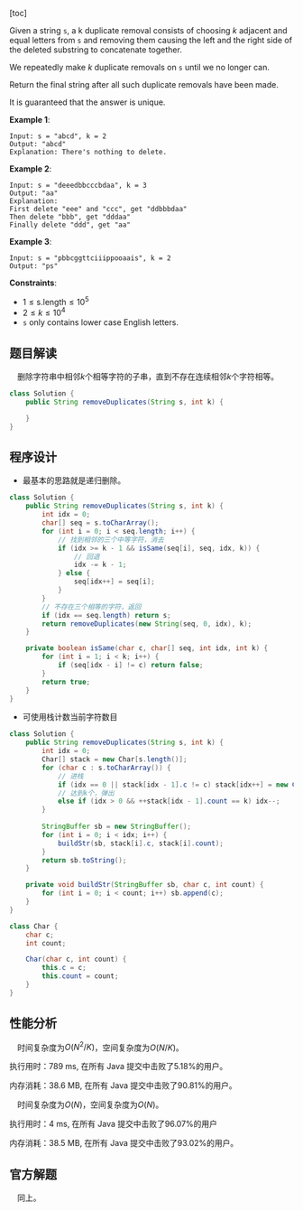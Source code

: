 [toc]

Given a string `s`, a k duplicate removal consists of choosing $k$ adjacent and equal letters from `s` and removing them causing the left and the right side of the deleted substring to concatenate together.

We repeatedly make $k$ duplicate removals on `s` until we no longer can.

Return the final string after all such duplicate removals have been made.

It is guaranteed that the answer is unique.

 

**Example 1**:

```
Input: s = "abcd", k = 2
Output: "abcd"
Explanation: There's nothing to delete.
```

**Example 2**:

```
Input: s = "deeedbbcccbdaa", k = 3
Output: "aa"
Explanation: 
First delete "eee" and "ccc", get "ddbbbdaa"
Then delete "bbb", get "dddaa"
Finally delete "ddd", get "aa"
```

**Example 3**:

```
Input: s = "pbbcggttciiippooaais", k = 2
Output: "ps"
```



**Constraints**:

* $1 \le \text{s.length} \le 10^5$
* $2 \le k \le 10^4$
* `s` only contains lower case English letters.



## 题目解读

&emsp;删除字符串中相邻$k$个相等字符的子串，直到不存在连续相邻$k$个字符相等。

```java
class Solution {
    public String removeDuplicates(String s, int k) {

    }
}
```

## 程序设计

* 最基本的思路就是递归删除。

```java
class Solution {
    public String removeDuplicates(String s, int k) {
        int idx = 0;
        char[] seq = s.toCharArray();
        for (int i = 0; i < seq.length; i++) {
            // 找到相邻的三个中等字符，消去
            if (idx >= k - 1 && isSame(seq[i], seq, idx, k)) {
                // 回退
                idx -= k - 1;
            } else {
                seq[idx++] = seq[i];
            }
        }
        // 不存在三个相等的字符，返回
        if (idx == seq.length) return s;
        return removeDuplicates(new String(seq, 0, idx), k);
    }

    private boolean isSame(char c, char[] seq, int idx, int k) {
        for (int i = 1; i < k; i++) {
            if (seq[idx - i] != c) return false;
        }
        return true;
    }
}
```

* 可使用栈计数当前字符数目

```java
class Solution {
    public String removeDuplicates(String s, int k) {
        int idx = 0;
        Char[] stack = new Char[s.length()];
        for (char c : s.toCharArray()) {
            // 进栈
            if (idx == 0 || stack[idx - 1].c != c) stack[idx++] = new Char(c, 1);
            // 达到k个，弹出
            else if (idx > 0 && ++stack[idx - 1].count == k) idx--;
        }
        
        StringBuffer sb = new StringBuffer();
        for (int i = 0; i < idx; i++) {
            buildStr(sb, stack[i].c, stack[i].count);
        }
        return sb.toString();
    }

    private void buildStr(StringBuffer sb, char c, int count) {
        for (int i = 0; i < count; i++) sb.append(c);
    }
}

class Char {
    char c;
    int count;

    Char(char c, int count) {
        this.c = c;
        this.count = count;
    }
}
```

## 性能分析

&emsp;时间复杂度为$O(N^2/K)$，空间复杂度为$O(N/K)$。

执行用时：789 ms, 在所有 Java 提交中击败了5.18%的用户。

内存消耗：38.6 MB, 在所有 Java 提交中击败了90.81%的用户。

&emsp;时间复杂度为$O(N)$，空间复杂度为$O(N)$。

执行用时：4 ms, 在所有 Java 提交中击败了96.07%的用户

内存消耗：38.5 MB, 在所有 Java 提交中击败了93.02%的用户。

## 官方解题

&emsp;同上。